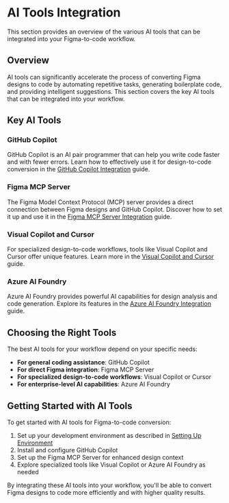 # AI Tools Integration

This section provides an overview of the various AI tools that can be integrated into your Figma-to-code workflow.

## Overview

AI tools can significantly accelerate the process of converting Figma designs to code by automating repetitive tasks, generating boilerplate code, and providing intelligent suggestions. This section covers the key AI tools that can be integrated into your workflow.

## Key AI Tools

### GitHub Copilot

GitHub Copilot is an AI pair programmer that can help you write code faster and with fewer errors. Learn how to effectively use it for design-to-code conversion in the [GitHub Copilot Integration](/docs/github-copilot-agent) guide.

### Figma MCP Server

The Figma Model Context Protocol (MCP) server provides a direct connection between Figma designs and GitHub Copilot. Discover how to set it up and use it in the [Figma MCP Server Integration](/docs/figma-mcp-server) guide.

### Visual Copilot and Cursor

For specialized design-to-code workflows, tools like Visual Copilot and Cursor offer unique features. Learn more in the [Visual Copilot and Cursor](/docs/visual-copilot-cursor) guide.

### Azure AI Foundry

Azure AI Foundry provides powerful AI capabilities for design analysis and code generation. Explore its features in the [Azure AI Foundry Integration](/docs/azure-ai-foundry) guide.

## Choosing the Right Tools

The best AI tools for your workflow depend on your specific needs:

- **For general coding assistance**: GitHub Copilot
- **For direct Figma integration**: Figma MCP Server
- **For specialized design-to-code workflows**: Visual Copilot or Cursor
- **For enterprise-level AI capabilities**: Azure AI Foundry

## Getting Started with AI Tools

To get started with AI tools for Figma-to-code conversion:

1. Set up your development environment as described in [Setting Up Environment](/docs/setting-up-environment)
2. Install and configure GitHub Copilot
3. Set up the Figma MCP Server for enhanced design context
4. Explore specialized tools like Visual Copilot or Azure AI Foundry as needed

By integrating these AI tools into your workflow, you'll be able to convert Figma designs to code more efficiently and with higher quality results.
